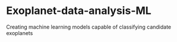 # Exoplanet-data-analysis-ML
Creating machine learning models capable of classifying candidate exoplanets
